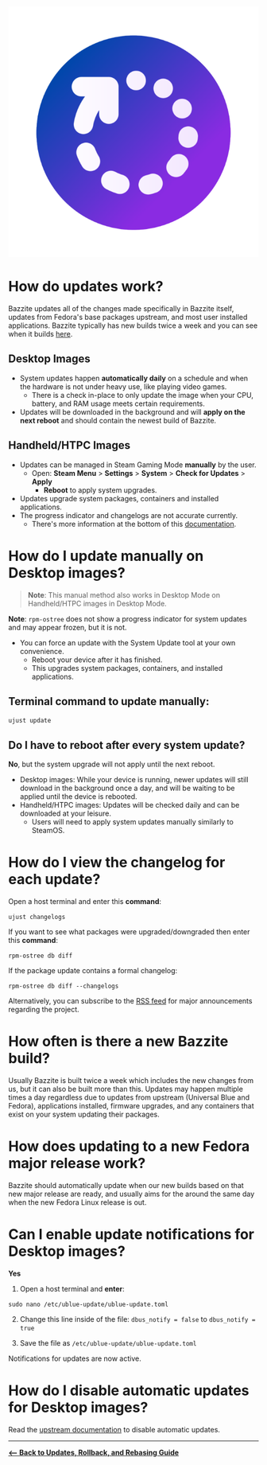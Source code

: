 <!-- ANCHOR: METADATA -->
<!--{"url_discourse": "https://universal-blue.discourse.group/docs?topic=2637", "fetched_at": "2024-09-03 16:43:13.297624+00:00"}-->
<!-- ANCHOR_END: METADATA -->

![System Updates|200x200, 100%](../../img/System_Updates.png)

# How do updates work?

Bazzite updates all of the changes made specifically in Bazzite itself, updates from Fedora's base packages upstream, and most user installed applications.  Bazzite typically has new builds twice a week and you can see when it builds [here](https://github.com/ublue-os/bazzite/actions/workflows/build.yml?query=branch%3Amain).

## Desktop Images

- System updates happen **automatically daily** on a schedule and when the hardware is not under heavy use, like playing video games.
  - There is a check in-place to only update the image when your CPU, battery, and RAM usage meets certain requirements.
- Updates will be downloaded in the background and will **apply on the next reboot** and should contain the newest build of Bazzite.

## Handheld/HTPC Images

- Updates can be managed in Steam Gaming Mode **manually** by the user.
   - Open: **Steam Menu** > **Settings** > **System** > **Check for Updates** > **Apply**
       - **Reboot** to apply system upgrades.
- Updates upgrade system packages, containers and installed applications.
- The progress indicator and changelogs are not accurate currently.
  - There's more information at the bottom of this [documentation](../../Handheld_and_HTPC_edition/Steam_Gaming_Mode.md).

# How do I update manually on Desktop images?

>**Note**: This manual method also works in Desktop Mode on Handheld/HTPC images in Desktop Mode.


**Note**: `rpm-ostree` does not show a progress indicator for system updates and may appear frozen, but it is not.

- You can force an update with the System Update tool at your own convenience.
  - Reboot your device after it has finished.
  - This upgrades system packages, containers, and installed applications.

## Terminal command to update manually:
```command
ujust update
``` 

## Do I have to reboot after every system update?
**No**, but the system upgrade will not apply until the next reboot.  

- Desktop images: While your device is running, newer updates will still download in the background once a day, and will be waiting to be applied until the device is rebooted.
- Handheld/HTPC images: Updates will be checked daily and can be downloaded at your leisure.
  - Users will need to apply system updates manually similarly to SteamOS.

# How do I view the changelog for each update?
Open a host terminal and enter this **command**:

```
ujust changelogs
```

If you want to see what packages were upgraded/downgraded then enter this **command**:

```
rpm-ostree db diff
```

If the package update contains a formal changelog:

```
rpm-ostree db diff --changelogs
```

Alternatively, you can subscribe to the [RSS feed](https://universal-blue.discourse.group/t/tutorial-subscribing-to-bazzite-news-for-major-update-information/3672) for major announcements regarding the project. 

# How often is there a new Bazzite build?

Usually Bazzite is built twice a week which includes the new changes from us, but it can also be built more than this.  Updates may happen multiple times a day regardless due to updates from upstream (Universal Blue and Fedora), applications installed, firmware upgrades, and any containers that exist on your system updating their packages.

# How does updating to a new Fedora major release work?
Bazzite should automatically update when our new builds based on that new major release are ready, and usually aims for the around the same day when the new Fedora Linux release is out.  

# Can I enable update notifications for Desktop images?
**Yes**

1. Open a host terminal and **enter**:
```command
sudo nano /etc/ublue-update/ublue-update.toml
```

2. Change this line inside of the file:
`dbus_notify = false` to `dbus_notify = true`

3. Save the file as `/etc/ublue-update/ublue-update.toml`

Notifications for updates are now active.

# How do I disable automatic updates for Desktop images?

Read the [upstream documentation](https://universal-blue.discourse.group/docs?topic=80#manually-for-bazzite-and-bluefin-3) to disable automatic updates.

<hr>

[**<-- Back to Updates, Rollback, and Rebasing Guide**](./index.md)